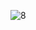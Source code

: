 ![8](https://github.com/VanHoang110802/DO_HOA_MAY_TINH/assets/108053955/9096f0e0-7c61-4626-835a-19da5bcc88dd)
